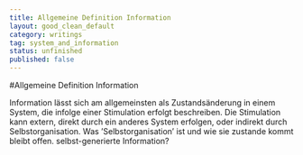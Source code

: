 ```yaml
---
title: Allgemeine Definition Information
layout: good_clean_default
category: writings
tag: system_and_information
status: unfinished
published: false
---
```

#Allgemeine Definition Information

Information lässt sich am allgemeinsten als Zustandsänderung in einem System, die infolge einer Stimulation erfolgt beschreiben. Die Stimulation kann extern, direkt durch ein anderes System erfolgen, oder indirekt durch Selbstorganisation. Was ’Selbstorganisation’ ist und wie sie zustande kommt bleibt offen.
selbst-generierte Information?
